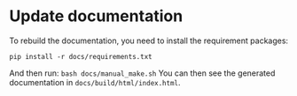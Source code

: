 # Update documentation

To rebuild the documentation, you need to install the requirement packages:
```
pip install -r docs/requirements.txt
```
And then run:
`bash docs/manual_make.sh`
You can then see the generated documentation in `docs/build/html/index.html`.